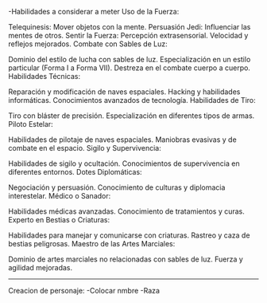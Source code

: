 -Habilidades a considerar a meter
Uso de la Fuerza:

Telequinesis: Mover objetos con la mente.
Persuasión Jedi: Influenciar las mentes de otros.
Sentir la Fuerza: Percepción extrasensorial.
Velocidad y reflejos mejorados.
Combate con Sables de Luz:

Dominio del estilo de lucha con sables de luz.
Especialización en un estilo particular (Forma I a Forma VII).
Destreza en el combate cuerpo a cuerpo.
Habilidades Técnicas:

Reparación y modificación de naves espaciales.
Hacking y habilidades informáticas.
Conocimientos avanzados de tecnología.
Habilidades de Tiro:

Tiro con bláster de precisión.
Especialización en diferentes tipos de armas.
Piloto Estelar:

Habilidades de pilotaje de naves espaciales.
Maniobras evasivas y de combate en el espacio.
Sigilo y Supervivencia:

Habilidades de sigilo y ocultación.
Conocimientos de supervivencia en diferentes entornos.
Dotes Diplomáticas:

Negociación y persuasión.
Conocimiento de culturas y diplomacia interestelar.
Médico o Sanador:

Habilidades médicas avanzadas.
Conocimiento de tratamientos y curas.
Experto en Bestias o Criaturas:

Habilidades para manejar y comunicarse con criaturas.
Rastreo y caza de bestias peligrosas.
Maestro de las Artes Marciales:

Dominio de artes marciales no relacionadas con sables de luz.
Fuerza y agilidad mejoradas.

-------------------------------------------

Creacion de personaje:
-Colocar nmbre
-Raza
